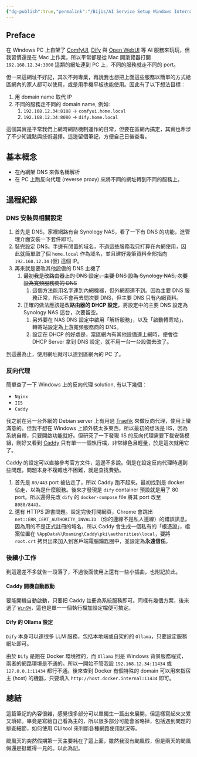 ```yaml
---
{"dg-publish":true,"permalink":"/Bijis/AI Service Setup Windows InternalDNS ReverseProxy Configuration/","title":"區網 AI 服務管理筆記：DNS 與反向代理實踐","tags":["dify","ollama","comfyui","reverse-proxy","open-webui","caddy","winsw","dns"]}
---
```



## Preface

在 Windows PC 上自架了 [ComfyUI](https://github.com/comfyanonymous/ComfyUI), [Dify](https://dify.ai/) 與 [Open WebUI](https://openwebui.com/) 等 AI 服務來玩玩，但我習慣還是在 Mac 上作業，所以平常都是從 Mac 開瀏覽器打開 `192.168.12.34:3000` 這類的網址連到 PC 上，不同的服務就走不同的 port。

但一來這網址不好記，其次不夠專業，再說我也想把上面這些服務以簡單的方式給區網內的家人都可以使用，或是用手機平板也能使用。因此有了以下想法目標：

1. 用 domain name 取代 IP
2. 不同的服務走不同的 domain name, 例如:
	1. `192.168.12.34:8188` -> `comfyui.home.local`
	2. `192.168.12.34:8080` -> `dify.home.local`

這個其實是平常我們上網時網路機制運作的日常，但要在區網內搞定，其實也牽涉了不少知識點與技術選擇。這邊留個筆記，方便自己日後查看。

## 基本概念

- 在內網架 DNS 來做名稱解析
- 在 PC 上跑反向代理 (reverse proxy) 來將不同的網址轉到不同的服務上。

## 過程紀錄

### DNS 安裝與相關設定

1. 首先是 DNS。家裡網路有台 Synology NAS，看了一下有 DNS 的功能，進管理介面安裝一下套件即可。
2. 裝完設定 DNS。手邊有閒置的域名，不過這些服務我只打算在內網使用，因此就簡單取了個 `home.local` 作為域名，並且建好幾筆資料全部指向 `192.168.12.34` (仮) 這個 IP。
3. 再來就是要改其他設備的 DNS 主機了
	1. ~~最初我是改路由器上的 DNS 設定，主要 DNS 設為 Synology NAS, 次要設為寬頻服務商的 DNS~~
		1. 這個方法能用名字連到內網機器，但外網都連不到。因為主要 DNS 服務正常，所以不會再去問次要 DNS，但主要 DNS 只有內網資料。
	2. 正確的做法應該是改**路由器的 DHCP 設定**，將設定中的主要 DNS 設定為 Synology NAS 這台，次要留空。
		1. 另外要在 NAS DNS 設定中啟用「解析服務」，以及「啟動轉寄站」，轉寄站設定為上游寬頻服務商的 DNS。
		2. 設定在 DHCP 的好處是，當區網內有其他設備連上網時，便會從 DHCP Server 拿到 DNS 設定，就不用一台一台設備去改了。

到這邊為止，使用網址就可以連到區網內的 PC 了。

### 反向代理

簡單查了一下 Windows 上的反向代理 solution, 有以下幾個：
- `Nginx`
- `IIS`
- `Caddy`

我之前在另一台外網的 Debian server 上有用過 [Traefik](https://traefik.io/) 來做反向代理，使用上蠻滿意的。但我不想在 Windows 上額外裝太多東西，所以最初的想法是 IIS，因為系統自帶，只要開啟功能就好。但研究了一下發現 IIS 的反向代理需要下載安裝模組，剛好又看到 [Caddy](https://caddyserver.com/) 只有單一一個執行檔，非常綠色且輕量，於是這次就用它了。

Caddy 的設定可以直接參考官方文件，這邊不多說。倒是在設定反向代理時遇到些問題，問題本身不複雜也不困難，就是查找費勁。

1. 首先是 `80/443` port 被佔走了，所以 Caddy 跑不起來。最初找到是 docker 佔走，以為是什麼服務。後來才發現是 `dify` container 預設就是用了 80 port。所以還得先改 `dify` 的 `docker-compose` file 將其 port 改至 `8080/8443`。
2. 還有 HTTPS 證書問題。設定完後打開網頁，Chrome 會跳出 `net::ERR_CERT_AUTHORITY_INVALID` （你的連線不是私人連線）的錯誤訊息。因為用的不是正式註冊的域名，所以 Caddy 會生成一個私有的「根憑證」，檔案位置在 `%AppData%\Roaming\Caddy\pki\authorities\local`，要將 `root.crt` 拷貝出來加入到客戶端電腦鑰匙圈中，並設定為**永遠信任**。

### 後續小工作

到這邊差不多就告一段落了，不過後面使用上還有一些小插曲，也附記於此。

#### Caddy 開機自動啟動

要能開機自動啟動，只要把 Caddy 註冊為系統服務即可。同樣有幾個方案，後來選了 [`WinSW`](https://github.com/winsw/winsw)，這也是單一一個執行檔加設定檔便可搞定。

#### Dify 的 Ollama 設定

`Dify` 本身可以連很多 LLM 服務，包括本地端或自架的的 `Ollama`，只要設定服務網址即可。

由於 `Dify` 是跑在 Docker 環境裡的，而 `Ollama` 則是 Windows 背景服務程式，兩者的網路環境是不通的。所以一開始不管我設 `192.168.12.34:11434` 或 `127.0.0.1:11434` 都行不通。後來查到 Docker 有個特殊的 domain 可以用來指宿主 (host) 的機器，只要填入 `http://host.docker.internal:11434` 即可。

## 總結

這篇筆記的內容很雜，感覺很多部分可以單獨生一篇出來展開，但這樣寫起來又累又瑣碎。畢竟是寫給自己看為主的，所以很多部分可能會省略掉，包括遇到問題的排查細節，如何使用 CLI tool 來判斷各種網路使用狀況等。

颱風天的突然假期第一天主要耗在了這上面，雖然我沒有颱風假，但是兩天的颱風假還是挺難得一見的。以此為記。